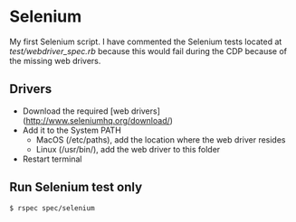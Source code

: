 # Selenium

My first Selenium script.
I have commented the Selenium tests located at *test/webdriver_spec.rb* because this would fail during the CDP because of the missing web drivers.

## Drivers

* Download the required [web drivers] (http://www.seleniumhq.org/download/)
* Add it to the System PATH
  * MacOS (/etc/paths), add the location where the web driver resides
  * Linux (/usr/bin/), add the web driver to this folder
* Restart terminal

## Run Selenium test only

```bash
$ rspec spec/selenium
```
